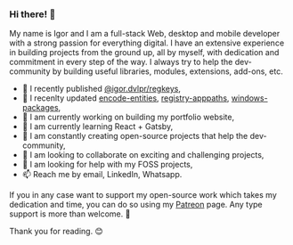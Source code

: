 ### Hi there! 👋

My name is Igor and I am a full-stack Web, desktop and mobile developer with a strong passion for everything digital.
I have an extensive experience in building projects from the ground up, all by myself, with dedication and commitment in every step of the way.
I always try to help the dev-community by building useful libraries, modules, extensions, add-ons, etc.

- 📢 I recently published [@igor.dvlpr/regkeys](https://www.npmjs.com/package/@igor.dvlpr/regkeys),
- 👀 I recenlty updated [encode-entities](https://www.npmjs.com/package/encode-entities), [registry-apppaths](https://www.npmjs.com/package/registry-apppaths), [windows-packages](https://www.npmjs.com/package/windows-packages),
- 🔭 I am currently working on building my portfolio website,
- 🌱 I am currently learning React + Gatsby,
- 🎁 I am constantly creating open-source projects that help the dev-community,
- 👯 I am looking to collaborate on exciting and challenging projects,
- 🤝 I am looking for help with my FOSS projects,
- 📫 Reach me by email, LinkedIn, Whatsapp.

If you in any case want to support my open-source work which takes my dedication and time, you can do so using my [Patreon](https://patreon.com/igor_dvlpr) page.
Any type support is more than welcome. 🙂

Thank you for reading. 😊

